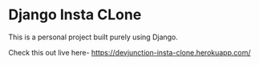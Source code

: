 # Django Insta CLone

This is a personal project built purely using Django.

Check this out live here-
https://devjunction-insta-clone.herokuapp.com/
